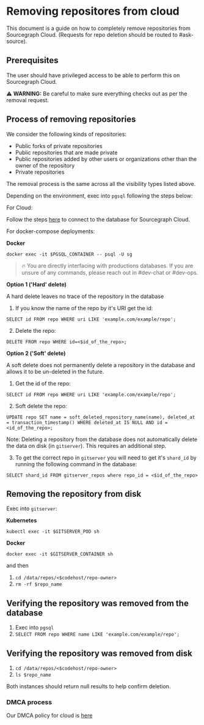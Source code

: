 # Removing repositores from cloud

This document is a guide on how to completely remove repositories from Sourcegraph Cloud. (Requests for repo deletion should be routed to #ask-source).

## Prerequisites

The user should have privileged access to be able to perform this on Sourcegraph Cloud.

⚠️ **WARNING:** Be careful to make sure everything checks out as per the removal request.

## Process of removing repositories

We consider the following kinds of repositories:

- Public forks of private repositories
- Public repositories that are made private
- Public repositories added by other users or organizations other than the owner of the repository
- Private repositories

The removal process is the same across all the visibility types listed above.

Depending on the environment, exec into `pgsql` following the steps below:

For Cloud:

Follow the steps [here](../../../engineering/dev/process/deployments/postgresql.md#connecting-to-postgres)
to connect to the database for Sourcegraph Cloud.

For docker-compose deployments:

**Docker**

```
docker exec -it $PGSQL_CONTAINER -- psql -U sg
```

> 🔥 You are directly interfacing with productions databases. If you are unsure of any commands, please reach out in #dev-chat or #dev-ops.

**Option 1 ('Hard' delete)**

A hard delete leaves no trace of the repository in the database

1. If you know the name of the repo by it's URI get the id:

```
SELECT id FROM repo WHERE uri LIKE 'example.com/example/repo';
```

2. Delete the repo:

```
DELETE FROM repo WHERE id=<$id_of_the_repo>;
```

**Option 2 ('Soft' delete)**

A soft delete does not permanently delete a repository in the database and allows it to be un-deleted in the future.

1. Get the id of the repo:

```
SELECT id FROM repo WHERE uri LIKE 'example.com/example/repo';
```

2. Soft delete the repo:

```
UPDATE repo SET name = soft_deleted_repository_name(name), deleted_at = transaction_timestamp() WHERE deleted_at IS NULL AND id = <id_of_the_repo>;
```

Note: Deleting a repository from the database does not automatically delete the data on disk (in `gitserver`). This requires an additional step.

3. To get the correct repo in `gitserver` you will need to get it's `shard_id` by running the following command in the database:

```
SELECT shard_id FROM gitserver_repos where repo_id = <$id_of_the_repo>
```

## Removing the repository from disk

Exec into `gitserver`:

**Kubernetes**

```
kubectl exec -it $GITSERVER_POD sh
```

**Docker**

```
docker exec -it $GITSERVER_CONTAINER sh
```

and then

1. `cd /data/repos/<$codehost/repo-owner>`
1. `rm -rf $repo_name`

## Verifying the repository was removed from the database

1. Exec into `pgsql`
1. `SELECT FROM repo WHERE name LIKE 'example.com/example/repo';`

## Verifying the repository was removed from disk

1. `cd /data/repos/<$codehost/repo-owner>`
2. `ls $repo_name`

Both instances should return null results to help confirm deletion.

### DMCA process

Our DMCA policy for cloud is [here](https://about.sourcegraph.com/terms-cloud/#10-Copyright-infringement-and-DMCA-policy)
